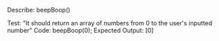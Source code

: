 Describe: beepBoop()

Test: "It should return an array of numbers from 0 to the user's inputted number"
Code: beepBoop(0);
Expected Output: [0]